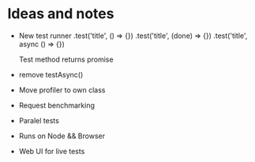 Ideas and notes
===============

* New test runner
  .test('title', () => {})
  .test('title', (done) => {})
  .test('title', async () => {})

  Test method returns promise

* remove testAsync()
* Move profiler to own class
* Request benchmarking
* Paralel tests
* Runs on Node && Browser
* Web UI for live tests
